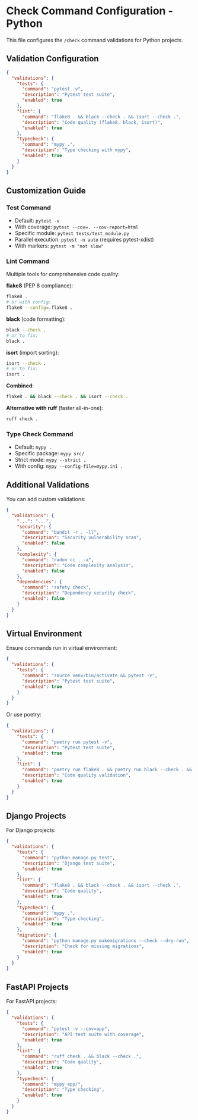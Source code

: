 # Check Command Configuration - Python

This file configures the `/check` command validations for Python projects.

## Validation Configuration

```json
{
  "validations": {
    "tests": {
      "command": "pytest -v",
      "description": "Pytest test suite",
      "enabled": true
    },
    "lint": {
      "command": "flake8 . && black --check . && isort --check .",
      "description": "Code quality (flake8, black, isort)",
      "enabled": true
    },
    "typecheck": {
      "command": "mypy .",
      "description": "Type checking with mypy",
      "enabled": true
    }
  }
}
```

## Customization Guide

### Test Command
- Default: `pytest -v`
- With coverage: `pytest --cov=. --cov-report=html`
- Specific module: `pytest tests/test_module.py`
- Parallel execution: `pytest -n auto` (requires pytest-xdist)
- With markers: `pytest -m "not slow"`

### Lint Command
Multiple tools for comprehensive code quality:

**flake8** (PEP 8 compliance):
```bash
flake8 .
# or with config:
flake8 --config=.flake8 .
```

**black** (code formatting):
```bash
black --check .
# or to fix:
black .
```

**isort** (import sorting):
```bash
isort --check .
# or to fix:
isort .
```

**Combined**:
```bash
flake8 . && black --check . && isort --check .
```

**Alternative with ruff** (faster all-in-one):
```bash
ruff check .
```

### Type Check Command
- Default: `mypy .`
- Specific package: `mypy src/`
- Strict mode: `mypy --strict .`
- With config: `mypy --config-file=mypy.ini .`

## Additional Validations

You can add custom validations:

```json
{
  "validations": {
    "...": "...",
    "security": {
      "command": "bandit -r . -ll",
      "description": "Security vulnerability scan",
      "enabled": false
    },
    "complexity": {
      "command": "radon cc . -a",
      "description": "Code complexity analysis",
      "enabled": false
    },
    "dependencies": {
      "command": "safety check",
      "description": "Dependency security check",
      "enabled": false
    }
  }
}
```

## Virtual Environment

Ensure commands run in virtual environment:

```json
{
  "validations": {
    "tests": {
      "command": "source venv/bin/activate && pytest -v",
      "description": "Pytest test suite",
      "enabled": true
    }
  }
}
```

Or use poetry:

```json
{
  "validations": {
    "tests": {
      "command": "poetry run pytest -v",
      "description": "Pytest test suite",
      "enabled": true
    },
    "lint": {
      "command": "poetry run flake8 . && poetry run black --check . && poetry run isort --check .",
      "description": "Code quality validation",
      "enabled": true
    }
  }
}
```

## Django Projects

For Django projects:

```json
{
  "validations": {
    "tests": {
      "command": "python manage.py test",
      "description": "Django test suite",
      "enabled": true
    },
    "lint": {
      "command": "flake8 . && black --check . && isort --check .",
      "description": "Code quality",
      "enabled": true
    },
    "typecheck": {
      "command": "mypy .",
      "description": "Type checking",
      "enabled": true
    },
    "migrations": {
      "command": "python manage.py makemigrations --check --dry-run",
      "description": "Check for missing migrations",
      "enabled": true
    }
  }
}
```

## FastAPI Projects

For FastAPI projects:

```json
{
  "validations": {
    "tests": {
      "command": "pytest -v --cov=app",
      "description": "API test suite with coverage",
      "enabled": true
    },
    "lint": {
      "command": "ruff check . && black --check .",
      "description": "Code quality",
      "enabled": true
    },
    "typecheck": {
      "command": "mypy app/",
      "description": "Type checking",
      "enabled": true
    }
  }
}
```
